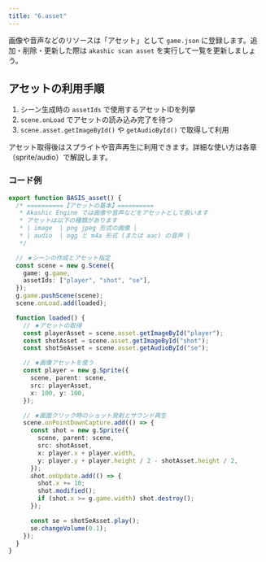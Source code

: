 ```yaml
---
title: "6.asset"
---
```


画像や音声などのリソースは「アセット」として `game.json` に登録します。追加・削除・更新した際は `akashic scan asset` を実行して一覧を更新しましょう。

## アセットの利用手順

1. シーン生成時の `assetIds` で使用するアセットIDを列挙
2. `scene.onLoad` でアセットの読み込み完了を待つ
3. `scene.asset.getImageById()` や `getAudioById()` で取得して利用

アセット取得後はスプライトや音声再生に利用できます。詳細な使い方は各章（sprite/audio）で解説します。

### コード例

```ts
export function BASIS_asset() {
  /* ==========【アセットの基本】==========
   * Akashic Engine では画像や音声などをアセットとして扱います
   * アセットは以下の種類があります
   * | image  | png jpeg 形式の画像 |
   * | audio  | ogg と m4a 形式 (または aac) の音声 |
   */

  // ★シーンの作成とアセット指定
  const scene = new g.Scene({
    game: g.game,
    assetIds: ["player", "shot", "se"],
  });
  g.game.pushScene(scene);
  scene.onLoad.add(loaded);

  function loaded() {
    // ★アセットの取得
    const playerAsset = scene.asset.getImageById("player");
    const shotAsset = scene.asset.getImageById("shot");
    const shotSeAsset = scene.asset.getAudioById("se");

    // ★画像アセットを使う
    const player = new g.Sprite({
      scene, parent: scene,
      src: playerAsset,
      x: 100, y: 100,
    });

    // ★画面クリック時のショット発射とサウンド再生
    scene.onPointDownCapture.add(() => {
      const shot = new g.Sprite({
        scene, parent: scene,
        src: shotAsset,
        x: player.x + player.width,
        y: player.y + player.height / 2 - shotAsset.height / 2,
      });
      shot.onUpdate.add(() => {
        shot.x += 10;
        shot.modified();
        if (shot.x >= g.game.width) shot.destroy();
      });

      const se = shotSeAsset.play();
      se.changeVolume(0.1);
    });
  }
}
```
